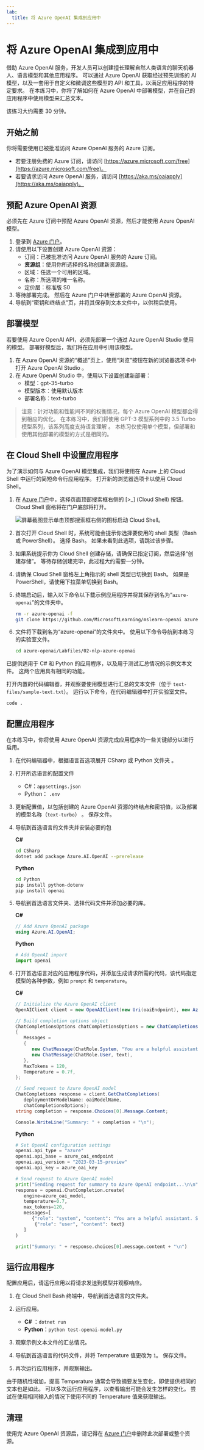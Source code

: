```yaml
---
lab:
  title: 将 Azure OpenAI 集成到应用中
---
```


# 将 Azure OpenAI 集成到应用中

借助 Azure OpenAI 服务，开发人员可以创建擅长理解自然人类语言的聊天机器人、语言模型和其他应用程序。 可以通过 Azure OpenAI 获取经过预先训练的 AI 模型，以及一套用于自定义和微调这些模型的 API 和工具，以满足应用程序的特定要求。 在本练习中，你将了解如何在 Azure OpenAI 中部署模型，并在自己的应用程序中使用模型来汇总文本。

该练习大约需要 30 分钟。

## 开始之前

你将需要使用已被批准访问 Azure OpenAI 服务的 Azure 订阅。

- 若要注册免费的 Azure 订阅，请访问 [https://azure.microsoft.com/free](https://azure.microsoft.com/free)。
- 若要请求访问 Azure OpenAI 服务，请访问 [https://aka.ms/oaiapply](https://aka.ms/oaiapply)。

## 预配 Azure OpenAI 资源

必须先在 Azure 订阅中预配 Azure OpenAI 资源，然后才能使用 Azure OpenAI 模型。

1. 登录到 [Azure 门户](https://portal.azure.com)。
2. 请使用以下设置创建 Azure OpenAI 资源：
    - 订阅：已被批准访问 Azure OpenAI 服务的 Azure 订阅。
    - **资源组**：使用你所选择的名称创建新资源组。
    - 区域：任选一个可用的区域。
    - 名称：所选项的唯一名称。
    - 定价层：标准版 S0
3. 等待部署完成。 然后在 Azure 门户中转至部署的 Azure OpenAI 资源。
4. 导航到“密钥和终结点”页，并将其保存到文本文件中，以供稍后使用。

## 部署模型

若要使用 Azure OpenAI API，必须先部署一个通过 Azure OpenAI Studio 使用的模型。 部署好模型后，我们将在应用中引用该模型。

1. 在 Azure OpenAI 资源的“概述”页上，使用“浏览”按钮在新的浏览器选项卡中打开 Azure OpenAI Studio 。
2. 在 Azure OpenAI Studio 中，使用以下设置创建新部署：
    - 模型：gpt-35-turbo
    - 模型版本：使用默认版本
    - 部署名称：text-turbo

> 注意：针对功能和性能间不同的权衡情况，每个 Azure OpenAI 模型都会得到相应的优化。 在本练习中，我们将使用 GPT-3 模型系列中的 3.5 Turbo 模型系列，该系列高度支持语言理解 。 本练习仅使用单个模型，但部署和使用其他部署的模型的方式是相同的。

## 在 Cloud Shell 中设置应用程序

为了演示如何与 Azure OpenAI 模型集成，我们将使用在 Azure 上的 Cloud Shell 中运行的简短命令行应用程序。 打开新的浏览器选项卡以使用 Cloud Shell。

1. 在 [Azure 门户](https://portal.azure.com?azure-portal=true)中，选择页面顶部搜索框右侧的 [>_] (Cloud Shell) 按钮。 Cloud Shell 窗格将在门户底部将打开。

    ![屏幕截图显示单击顶部搜索框右侧的图标启动 Cloud Shell。](../media/cloudshell-launch-portal.png#lightbox)

2. 首次打开 Cloud Shell 时，系统可能会提示你选择要使用的 shell 类型（Bash 或 PowerShell）。 选择 Bash。 如果未看到此选项，请跳过该步骤。  

3. 如果系统提示你为 Cloud Shell 创建存储，请确保已指定订阅，然后选择“创建存储”。 等待存储创建完毕，此过程大约需要一分钟。

4. 请确保 Cloud Shell 窗格左上角指示的 shell 类型已切换到 Bash。 如果是 PowerShell，请使用下拉菜单切换到 Bash。

5. 终端启动后，输入以下命令以下载示例应用程序并将其保存到名为“`azure-openai`”的文件夹中。

    ```bash
   rm -r azure-openai -f
   git clone https://github.com/MicrosoftLearning/mslearn-openai azure-openai
    ```
  
6. 文件将下载到名为“azure-openai”的文件夹中。 使用以下命令导航到本练习的实验室文件。

    ```bash
   cd azure-openai/Labfiles/02-nlp-azure-openai
    ```

已提供适用于 C# 和 Python 的应用程序，以及用于测试汇总情况的示例文本文件。 这两个应用具有相同的功能。

打开内置的代码编辑器，并观察要使用模型进行汇总的文本文件（位于 `text-files/sample-text.txt`）。 运行以下命令，在代码编辑器中打开实验室文件。

```bash
code .
```

## 配置应用程序

在本练习中，你将使用 Azure OpenAI 资源完成应用程序的一些关键部分以进行启用。

1. 在代码编辑器中，根据语言首选项展开 CSharp 或 Python 文件夹 。

2. 打开所选语言的配置文件

    - C#：`appsettings.json`
    - Python： `.env`
    
3. 更新配置值，以包括创建的 Azure OpenAI 资源的终结点和密钥值，以及部署的模型名称（`text-turbo`） 。 保存文件。

4. 导航到首选语言的文件夹并安装必要的包

    **C#**

    ```bash
   cd CSharp
   dotnet add package Azure.AI.OpenAI --prerelease
    ```

    **Python**

    ```bash
   cd Python
   pip install python-dotenv
   pip install openai
    ```

5. 导航到首选语言文件夹、选择代码文件并添加必要的库。

    **C#**

    ```csharp
   // Add Azure OpenAI package
   using Azure.AI.OpenAI;
    ```

    **Python**

    ```python
   # Add OpenAI import
   import openai
    ```

5. 打开首选语言对应的应用程序代码，并添加生成请求所需的代码，该代码指定模型的各种参数，例如 `prompt` 和 `temperature`。

    **C#**

    ```csharp
   // Initialize the Azure OpenAI client
   OpenAIClient client = new OpenAIClient(new Uri(oaiEndpoint), new AzureKeyCredential(oaiKey));

   // Build completion options object
   ChatCompletionsOptions chatCompletionsOptions = new ChatCompletionsOptions()
   {
       Messages =
       {
          new ChatMessage(ChatRole.System, "You are a helpful assistant. Summarize the following text in 60 words or less."),
          new ChatMessage(ChatRole.User, text),
       },
       MaxTokens = 120,
       Temperature = 0.7f,
   };

   // Send request to Azure OpenAI model
   ChatCompletions response = client.GetChatCompletions(
       deploymentOrModelName: oaiModelName, 
       chatCompletionsOptions);
   string completion = response.Choices[0].Message.Content;

   Console.WriteLine("Summary: " + completion + "\n");
    ```

    **Python**

    ```python
   # Set OpenAI configuration settings
   openai.api_type = "azure"
   openai.api_base = azure_oai_endpoint
   openai.api_version = "2023-03-15-preview"
   openai.api_key = azure_oai_key

   # Send request to Azure OpenAI model
   print("Sending request for summary to Azure OpenAI endpoint...\n\n")
   response = openai.ChatCompletion.create(
       engine=azure_oai_model,
       temperature=0.7,
       max_tokens=120,
       messages=[
          {"role": "system", "content": "You are a helpful assistant. Summarize the following text in 60 words or less."},
           {"role": "user", "content": text}
       ]
   )

   print("Summary: " + response.choices[0].message.content + "\n")
    ```

## 运行应用程序

配置应用后，请运行应用以将请求发送到模型并观察响应。

1. 在 Cloud Shell Bash 终端中，导航到首选语言的文件夹。
1. 运行应用。

    - **C#** ：`dotnet run`
    - **Python**：`python test-openai-model.py`

1. 观察示例文本文件的汇总情况。
1. 导航到首选语言的代码文件，并将 Temperature 值更改为 `1`。 保存文件。
1. 再次运行应用程序，并观察输出。

由于随机性增加，提高 Temperature 通常会导致摘要发生变化，即使提供相同的文本也是如此。 可以多次运行应用程序，以查看输出可能会发生怎样的变化。 尝试在使用相同输入的情况下使用不同的 Temperature 值来获取输出。

## 清理

使用完 Azure OpenAI 资源后，请记得在 [Azure 门户](https://portal.azure.com?azure-portal=true)中删除此次部署或整个资源。
